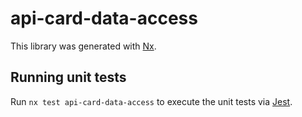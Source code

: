 # api-card-data-access

This library was generated with [Nx](https://nx.dev).

## Running unit tests

Run `nx test api-card-data-access` to execute the unit tests via [Jest](https://jestjs.io).
